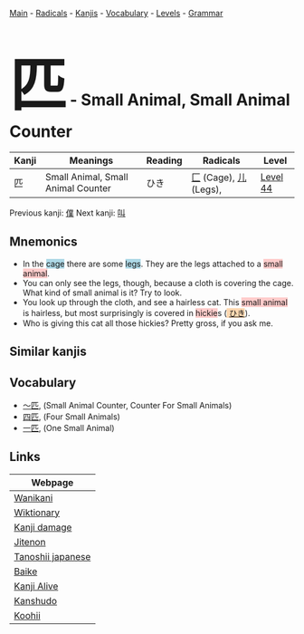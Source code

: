 <style> bigfont {font-size: 100px}</style>
[Main](../README.md) -
[Radicals](../radicals.md) -
[Kanjis](../kanjis.md) -
[Vocabulary](../vocabulary.md) -
[Levels](../levels.md) -
[Grammar](../grammar.md)
# <bigfont> 匹</bigfont> - Small Animal, Small Animal Counter 

| Kanji | Meanings | Reading | Radicals | Level |
| --- | --- | --- | --- | --- |
| 匹 | Small Animal, Small Animal Counter | ひき | [匚](../radicals/匚.md) (Cage), [儿](../radicals/儿.md) (Legs),  | [Level 44](../levels/wk_level44.md) |

Previous kanji: [僕](僕.md) Next kanji: [叫](叫.md) 

## Mnemonics
 * In the <span style="background-color:#ADD8E6"> cage</span> there are some <span style="background-color:#ADD8E6"> legs</span>. They are the legs attached to a <span style="background-color:#ffcccb"> small animal</span>.
* You can only see the legs, though, because a cloth is covering the cage. What kind of small animal is it? Try to look.
* You look up through the cloth, and see a hairless cat. This <span style="background-color:#ffcccb"> small animal</span> is hairless, but most surprisingly is covered in <span style="background-color:#ffcccb"> hickie</span>s (<span style="background-color:#fed8b1"> [ひき](https://jisho.org/search/ひき)</span>).
* Who is giving this cat all those hickies? Pretty gross, if you ask me.


## Similar kanjis
 


## Vocabulary
 * [〜匹](../vocabulary/匹.md), (Small Animal Counter, Counter For Small Animals)
* [四匹](../vocabulary/匹.md), (Four Small Animals)
* [一匹](../vocabulary/匹.md), (One Small Animal)



## Links 

| Webpage |
| --- |
| [Wanikani          ](https://www.wanikani.com/kanji/匹) |
| [Wiktionary        ](https://en.wiktionary.org/wiki/匹) |
| [Kanji damage      ](http://www.kanjidamage.com/kanji/search?utf8=✓&q=匹) |
| [Jitenon           ](https://jitenon.com/kanji/匹) |
| [Tanoshii japanese ](https://www.tanoshiijapanese.com/dictionary/kanji.cfm?k=匹) |
| [Baike             ](https://baike.baidu.com/item/匹) |
| [Kanji Alive       ](https://app.kanjialive.com/匹) |
| [Kanshudo          ](https://www.kanshudo.com/searchmn?q=匹) |
| [Koohii            ](https://kanji.koohii.com/study/kanji/匹) |
